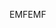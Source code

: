 <span data-ttu-id="c2360-101">EMF</span><span class="sxs-lookup"><span data-stu-id="c2360-101">EMF</span></span>